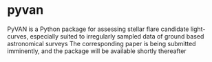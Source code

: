 # pyvan
PyVAN is a Python package for assessing stellar flare candidate light-curves, especially suited to irregularly sampled data of ground based astronomical surveys
The corresponding paper is being submitted imminently, and the package will be available shortly thereafter
